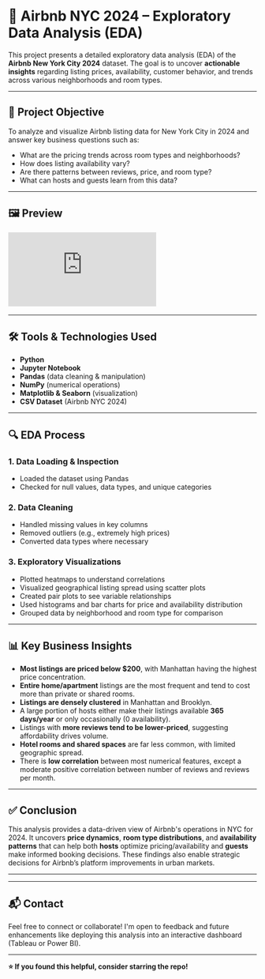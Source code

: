 # 🏡 Airbnb NYC 2024 – Exploratory Data Analysis (EDA)

This project presents a detailed exploratory data analysis (EDA) of the **Airbnb New York City 2024** dataset. The goal is to uncover **actionable insights** regarding listing prices, availability, customer behavior, and trends across various neighborhoods and room types.

---

## 📌 Project Objective

To analyze and visualize Airbnb listing data for New York City in 2024 and answer key business questions such as:
- What are the pricing trends across room types and neighborhoods?
- How does listing availability vary?
- Are there patterns between reviews, price, and room type?
- What can hosts and guests learn from this data?

---

## 🖼 Preview

![Airbnb NYC EDA Preview](https://github.com/Tushark6038/AirBnB-Python-EDA-Project/blob/ff3d71e76c5ad0c3449bc4743a3aa78822661c2b/Preview.pdf)


---

## 🛠 Tools & Technologies Used

- **Python**
- **Jupyter Notebook**
- **Pandas** (data cleaning & manipulation)
- **NumPy** (numerical operations)
- **Matplotlib & Seaborn** (visualization)
- **CSV Dataset** (Airbnb NYC 2024)

---

## 🔍 EDA Process

### 1. **Data Loading & Inspection**
- Loaded the dataset using Pandas
- Checked for null values, data types, and unique categories

### 2. **Data Cleaning**
- Handled missing values in key columns
- Removed outliers (e.g., extremely high prices)
- Converted data types where necessary

### 3. **Exploratory Visualizations**
- Plotted heatmaps to understand correlations
- Visualized geographical listing spread using scatter plots
- Created pair plots to see variable relationships
- Used histograms and bar charts for price and availability distribution
- Grouped data by neighborhood and room type for comparison

---

## 📊 Key Business Insights

-  **Most listings are priced below $200**, with Manhattan having the highest price concentration.
-  **Entire home/apartment** listings are the most frequent and tend to cost more than private or shared rooms.
-  **Listings are densely clustered** in Manhattan and Brooklyn.
-  A large portion of hosts either make their listings available **365 days/year** or only occasionally (0 availability).
-  Listings with **more reviews tend to be lower-priced**, suggesting affordability drives volume.
-  **Hotel rooms and shared spaces** are far less common, with limited geographic spread.
-  There is **low correlation** between most numerical features, except a moderate positive correlation between number of reviews and reviews per month.

---

## ✅ Conclusion

This analysis provides a data-driven view of Airbnb's operations in NYC for 2024. It uncovers **price dynamics**, **room type distributions**, and **availability patterns** that can help both **hosts** optimize pricing/availability and **guests** make informed booking decisions. These findings also enable strategic decisions for Airbnb’s platform improvements in urban markets.

---

---

## 📬 Contact

Feel free to connect or collaborate! I'm open to feedback and future enhancements like deploying this analysis into an interactive dashboard (Tableau or Power BI).

---
**⭐ If you found this helpful, consider starring the repo!**
